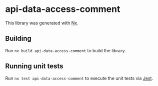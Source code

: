 # api-data-access-comment

This library was generated with [Nx](https://nx.dev).

## Building

Run `nx build api-data-access-comment` to build the library.

## Running unit tests

Run `nx test api-data-access-comment` to execute the unit tests via [Jest](https://jestjs.io).
